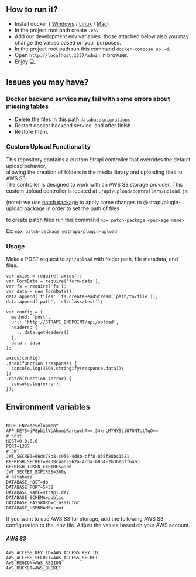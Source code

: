 ## How to run it?

- Install docker ( [Windows](https://docs.docker.com/desktop/install/windows-install/) / [Linux](https://docs.docker.com/desktop/install/linux-install/) / [Mac](https://docs.docker.com/desktop/install/mac-install/))
- In the project root path create `.env`
- Add our development env variables. those attached below also you may change the values based on your purposes.
- In the project root path run this command `docker-compose up -d`.
- Open `http://localhost:1337/admin` in browser.
- Enjoy 💻.

## Issues you may have?

### Docker backend service may fail with some errors about missing tables

- Delete the files in this path `database\migrations`
- Restart docker backend service. and after finish.
- Restore them. 

### Custom Upload Functionality

This repository contains a custom Strapi controller that overrides the default upload behavior,<br/> allowing the creation of folders in the media library and uploading files to AWS S3.<br/>
The controller is designed to work with an AWS S3 storage provider. This custom upload controller is located at `./api/upload/controllers/upload.js`.

 (note):  we use [patch package](https://www.npmjs.com/package/patch-package) to apply some changes to @strapi/plugin-upload package in order to set the path of files 

to create patch files run this command 
  `npx patch-package <package name>`

Ex: `npx patch-package @strapi/plugin-upload`

### Usage
Make a POST request to `api/upload` with folder path, file metadata, and files.

```
var axios = require('axios');
var FormData = require('form-data');
var fs = require('fs');
var data = new FormData();
data.append('files', fs.createReadStream('path/to/file'));
data.append('path', 's3/class/test');

var config = {
  method: 'post',
  url: 'http://STRAPI_ENDPOINT/api/upload',
  headers: { 
    ...data.getHeaders()
  },
  data : data
};

axios(config)
.then(function (response) {
  console.log(JSON.stringify(response.data));
})
.catch(function (error) {
  console.log(error);
});

```

## Environment variables 

```env

NODE_ENV=development
APP_KEYS=jP8pb1lYsAhnmURarewxhA==,34xnLMYHY5jiU7ONTstTqQ==
# host
HOST=0.0.0.0
PORT=1337
# JWT
JWT_SECRET=66dc78b8-c956-4d8b-bff8-035f88bc1521
REFRESH_SECRET=9e38c4a0-562a-4cba-b034-2b36e6ff6a63
REFRESH_TOKEN_EXPIRES=90d
JWT_SECRET_EXPIRES=360s
# database
DATABASE_HOST=db
DATABASE_PORT=5432
DATABASE_NAME=strapi_dev
DATABASE_SCHEMA=public
DATABASE_PASSWORD=classtutor
DATABASE_USERNAME=root

```

 If you want to use AWS S3 for storage, add the following AWS S3 configuration to the .env file. Adjust the values based on your AWS account.


 ##### AWS S3
 ```env
AWS_ACCESS_KEY_ID=AWS_ACCESS_KEY_ID
AWS_ACCESS_SECRET=AWS_ACCESS_SECRET
AWS_REGION=AWS_REGION
AWS_BUCKET=AWS_BUCKET

```